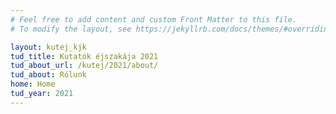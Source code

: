 ```yaml
---
# Feel free to add content and custom Front Matter to this file.
# To modify the layout, see https://jekyllrb.com/docs/themes/#overriding-theme-defaults

layout: kutej_kjk
tud_title: Kutatók éjszakája 2021 
tud_about_url: /kutej/2021/about/
tud_about: Rólunk
home: Home
tud_year: 2021
---
```

